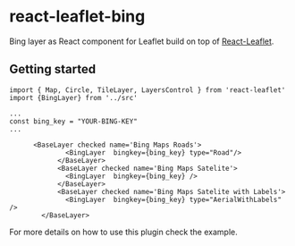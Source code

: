 # react-leaflet-bing
Bing layer as React component for Leaflet  build on top of [React-Leaflet](https://github.com/PaulLeCam/react-leaflet).


 ## Getting started

```
import { Map, Circle, TileLayer, LayersControl } from 'react-leaflet'
import {BingLayer} from '../src'

...
const bing_key = "YOUR-BING-KEY"
...

      <BaseLayer checked name='Bing Maps Roads'>
              <BingLayer  bingkey={bing_key} type="Road"/>
            </BaseLayer>
            <BaseLayer checked name='Bing Maps Satelite'>
              <BingLayer  bingkey={bing_key} />
            </BaseLayer>
            <BaseLayer checked name='Bing Maps Satelite with Labels'>
              <BingLayer  bingkey={bing_key} type="AerialWithLabels" />
        </BaseLayer>
```

For more details on how to use this plugin check the example.

